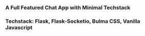 ### A Full Featured Chat App with Minimal Techstack

### Techstack: Flask, Flask-Socketio, Bulma CSS, Vanilla Javascript
